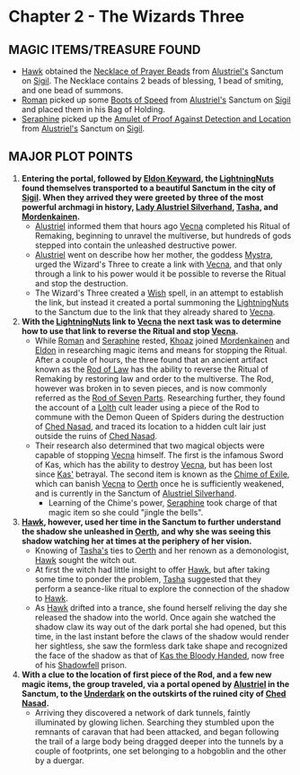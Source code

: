 # Chapter 2 - The Wizards Three

## MAGIC ITEMS/TREASURE FOUND
- [Hawk](<../PC's/Hawk.html>) obtained the [Necklace of Prayer Beads](https://www.dndbeyond.com/magic-items/9228862-necklace-of-prayer-beads) from [Alustriel's](<../NPC's/Alustriel Silverhand.html>) Sanctum on [Sigil](<../LOCATIONS/Sigil.html>). The Necklace contains 2 beads of blessing, 1 bead of smiting, and one bead of summons.
- [Roman](<../PC's/Roman.html>) picked up some [Boots of Speed](https://www.dndbeyond.com/magic-items/4589-boots-of-speed) from [Alustriel's](<../NPC's/Alustriel Silverhand.html>) Sanctum on [Sigil](<../LOCATIONS/Sigil.html>) and placed them in his Bag of Holding.
- [Seraphine](<../PC's/Seraphine.html>) picked up the [Amulet of Proof Against Detection and Location](https://www.dndbeyond.com/magic-items/4569-amulet-of-proof-against-detection-and-location) from [Alustriel's](<../NPC's/Alustriel Silverhand.html>) Sanctum on [Sigil](<../LOCATIONS/Sigil.html>).

## MAJOR PLOT POINTS
1. **Entering the portal, followed by [Eldon Keyward](<../NPC's/Minor NPC's/Eldon Keyward.html>), the [LightningNuts](<../PC's/LightningNuts.html>) found themselves transported to a beautiful Sanctum in the city of [Sigil](<../LOCATIONS/Sigil.html>). When they arrived they were greeted by three of the most powerful archmagi in history, [Lady Alustriel Silverhand](<../NPC's/Alustriel Silverhand.html>), [Tasha](<../NPC's/Tasha.html>), and [Mordenkainen](<../NPC's/Mordenkainen.html>).**
	-  [Alustriel](<../NPC's/Alustriel Silverhand.html>) informed them that hours ago [Vecna](<../NPC's/Vecna.html>) completed his Ritual of Remaking, beginning to unravel the multiverse, but hundreds of gods stepped into contain the unleashed destructive power. 
	-  [Alustriel](<../NPC's/Alustriel Silverhand.html>) went on describe how her mother, the goddess [Mystra](https://forgottenrealms.fandom.com/wiki/Mystra), urged the Wizard's Three to create a link with [Vecna](<../NPC's/Vecna.html>), and that only through a link to his power would it be possible to reverse the Ritual and stop the destruction.
	- The Wizard's Three created a [Wish](https://www.dndbeyond.com/spells/2619213-wish) spell, in an attempt to establish the link, but instead it created a portal summoning the [LightningNuts](<../PC's/LightningNuts.html>) to the Sanctum due to the link that they already shared to [Vecna](<../NPC's/Vecna.html>).
2. **With the [LightningNuts](<../PC's/LightningNuts.html>) link to [Vecna](<../NPC's/Vecna.html>) the next task was to determine how to use that link to reverse the Ritual and stop [Vecna](<../NPC's/Vecna.html>).**
	- While [Roman](<../PC's/Roman.html>) and [Seraphine](<../PC's/Seraphine.html>) rested, [Khoaz](<../PC's/Khoaz.html>) joined [Mordenkainen](<../NPC's/Mordenkainen.html>) and [Eldon](<../NPC's/Minor NPC's/Eldon Keyward.html>) in researching magic items and means for stopping the Ritual. After a couple of hours, the three found that an ancient artifact known as the [Rod of Law](<../SECRETS LEARNED/Rod of Seven Parts.html>) has the ability to reverse the Ritual of Remaking by restoring law and order to the multiverse. The Rod, however was broken in to seven pieces, and is now commonly referred as the [Rod of Seven Parts](<../SECRETS LEARNED/Rod of Seven Parts.html>). Researching further, they found the account of a [Lolth](https://forgottenrealms.fandom.com/wiki/Lolth) cult leader using a piece of the Rod to commune with the Demon Queen of Spiders during the destruction of [Ched Nasad](https://forgottenrealms.fandom.com/wiki/Ched_Nasad), and traced its location to a hidden cult lair just outside the ruins of [Ched Nasad](https://forgottenrealms.fandom.com/wiki/Ched_Nasad).
	- Their research also determined that two magical objects were capable of stopping [Vecna](<../NPC's/Vecna.html>) himself. The first is the infamous Sword of Kas, which has the ability to destroy [Vecna](<../NPC's/Vecna.html>), but has been lost since [Kas'](<../NPC's/Kas.html>) betrayal. The second item is known as the [Chime of Exile](https://www.dndbeyond.com/magic-items/8419439-chime-of-exile), which can banish [Vecna](<../NPC's/Vecna.html>) to [Oerth](<../LOCATIONS/Material Plane/Oerth/Oerth.html>) once he is sufficiently weakened, and is currently in the Sanctum of [Alustriel Silverhand](<../NPC's/Alustriel Silverhand.html>). 
		- Learning of the Chime's power, [Seraphine](<../PC's/Seraphine.html>) took charge of that magic item so she could "jingle the bells".
3. **[Hawk](<../PC's/Hawk.html>), however, used her time in the Sanctum to further understand the shadow she unleashed in [Oerth](<../LOCATIONS/Material Plane/Oerth/Oerth.html>), and why she was seeing this shadow watching her at times at the periphery of her vision.** 
	- Knowing of [Tasha's](<../NPC's/Tasha.html>) ties to [Oerth](<../LOCATIONS/Material Plane/Oerth/Oerth.html>) and her renown as a demonologist, [Hawk](<../PC's/Hawk.html>) sought the witch out. 
	- At first the witch had little insight to offer [Hawk](<../PC's/Hawk.html>), but after taking some time to ponder the problem, [Tasha](<../NPC's/Tasha.html>) suggested that they perform a seance-like ritual to explore the connection of the shadow to [Hawk](<../PC's/Hawk.html>).
	- As [Hawk](<../PC's/Hawk.md>) drifted into a trance, she found herself reliving the day she released the shadow into the world. Once again she watched the shadow claw its way out of the dark portal she had opened, but this time, in the last instant before the claws of the shadow would render her sightless, she saw the formless dark take shape and recognized the face of the shadow as that of [Kas the Bloody Handed](<../NPC's/Kas.html>), now free of his [Shadowfell](<../LOCATIONS/Shadowfell/Shadowfell.html>) prison.
4. **With a clue to the location of first piece of the Rod, and a few new magic items, the group traveled, via a portal opened by [Alustriel](<../NPC's/Alustriel Silverhand.html>) in the Sanctum, to the [Underdark](https://forgottenrealms.fandom.com/wiki/Underdark) on the outskirts of the ruined city of  [Ched Nasad](https://forgottenrealms.fandom.com/wiki/Ched_Nasad).**
	- Arriving they discovered a network of dark tunnels, faintly illuminated by glowing lichen. Searching they stumbled upon the remnants of caravan that had been attacked, and began following the trail of a large body being dragged deeper into the tunnels by a couple of footprints, one set belonging to a hobgoblin and the other by a duergar. 